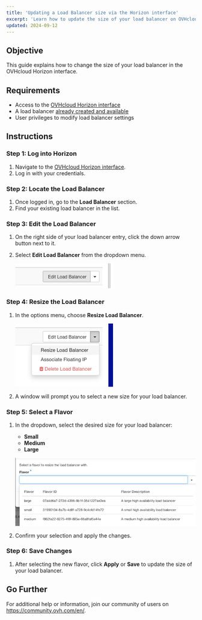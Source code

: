 ```yaml
---
title: 'Updating a Load Balancer size via the Horizon interface'
excerpt: 'Learn how to update the size of your load balancer on OVHcloud using the Horizon interface.'  
updated: 2024-09-12
---
```


## Objective

This guide explains how to change the size of your load balancer in the OVHcloud Horizon interface.

## Requirements

- Access to the [OVHcloud Horizon interface](https://horizon.cloud.ovh.net/project/load_balancer)
- A load balancer [already created and available](pages/public_cloud/public_cloud_network_services/getting-started-01-create-lb-service)
- User privileges to modify load balancer settings

## Instructions

### Step 1: Log into Horizon

1. Navigate to the [OVHcloud Horizon interface](https://horizon.cloud.ovh.net/project/load_balancer).
2. Log in with your credentials.

### Step 2: Locate the Load Balancer

1. Once logged in, go to the **Load Balancer** section.
2. Find your existing load balancer in the list.

### Step 3: Edit the Load Balancer

1. On the right side of your load balancer entry, click the down arrow button next to it.
2. Select **Edit Load Balancer** from the dropdown menu.
  
   ![Edit Load Balancer Button](images/editButtonLoadBalancer.png)

### Step 4: Resize the Load Balancer

1. In the options menu, choose **Resize Load Balancer**.
   
   ![Choose Resize Option](images/ChoiceOptionLoadBalancer.png)

3. A window will prompt you to select a new size for your load balancer.

### Step 5: Select a Flavor

1. In the dropdown, select the desired size for your load balancer:
   
   - **Small**
   - **Medium**
   - **Large**

   ![Select Load Balancer Size](images/sizeLoadBalancer.png)

3. Confirm your selection and apply the changes.

### Step 6: Save Changes

1. After selecting the new flavor, click **Apply** or **Save** to update the size of your load balancer.

## Go Further

For additional help or information, join our community of users on <https://community.ovh.com/en/>.
